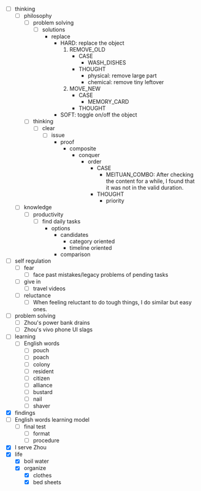 - [ ] thinking
    - [ ] philosophy
        - [ ] problem solving
            - [ ] solutions
                - replace
                    - HARD: replace the object
                        1. REMOVE_OLD
                            - CASE
                                - WASH_DISHES
                            - THOUGHT
                                - physical: remove large part
                                - chemical: remove tiny leftover
                        2. MOVE_NEW
                             - CASE
                                - MEMORY_CARD
                             - THOUGHT
                    - SOFT: toggle on/off the object
        - [ ] thinking
            - [ ] clear
                - [ ] issue
                    - proof
                        - composite
                            - conquer
                                - order
                                    - CASE
                                        - MEITUAN_COMBO: After checking the content for a while, I found that it was not in the valid duration.
                                    - THOUGHT
                                        - priority
    - [ ] knowledge
        - [ ] productivity
            - [ ] find daily tasks
                - options
                    - candidates
                        - category oriented
                        - timeline oriented
                    - comparison
- [ ] self regulation
    - [ ] fear
        - [ ] face past mistakes/legacy problems of pending tasks
    - [ ] give in
        - [ ] travel videos
    - [ ] reluctance
        - [ ] When feeling reluctant to do tough things, I do similar but easy ones.
- [ ] problem solving
    - [ ] Zhou's power bank drains
    - [ ] Zhou's vivo phone UI slags
- [ ] learning
    - [ ] English words
        - [ ] pouch
        - [ ] poach
        - [ ] colony
        - [ ] resident
        - [ ] citizen
        - [ ] alliance
        - [ ] bustard
        - [ ] nail
        - [ ] shaver
- [x] findings
- [ ] English words learning model
    - [ ] final test
        - [ ] format
        - [ ] procedure
- [x] I serve Zhou
- [x] life
    - [x] boil water
    - [x] organize
        - [x] clothes
        - [x] bed sheets